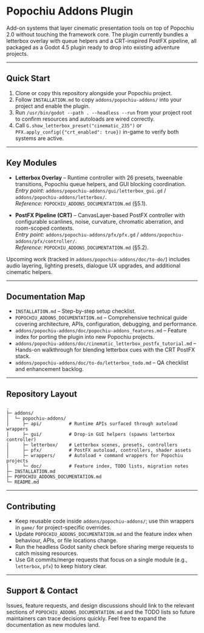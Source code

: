 # Popochiu Addons Plugin

Add-on systems that layer cinematic presentation tools on top of Popochiu 2.0 without touching the framework core. The plugin currently bundles a letterbox overlay with queue helpers and a CRT-inspired PostFX pipeline, all packaged as a Godot 4.5 plugin ready to drop into existing adventure projects.

---

## Quick Start
1. Clone or copy this repository alongside your Popochiu project.
2. Follow `INSTALLATION.md` to copy `addons/popochiu-addons/` into your project and enable the plugin.
3. Run `/usr/bin/godot --path . --headless --run` from your project root to confirm resources and autoloads are wired correctly.
4. Call `G.show_letterbox_preset("cinematic_235")` or `PFX.apply_config({"crt_enabled": true})` in-game to verify both systems are active.

---

## Key Modules
- **Letterbox Overlay** – Runtime controller with 26 presets, tweenable transitions, Popochiu queue helpers, and GUI blocking coordination.  
  *Entry point:* `addons/popochiu-addons/gui/letterbox_gui.gd` / `addons/popochiu-addons/letterbox/`.  
  *Reference:* `POPOCHIU_ADDONS_DOCUMENTATION.md` (§5.1).

- **PostFX Pipeline (CRT)** – CanvasLayer-based PostFX controller with configurable scanlines, noise, curvature, chromatic aberration, and room-scoped contexts.  
  *Entry point:* `addons/popochiu-addons/pfx/pfx.gd` / `addons/popochiu-addons/pfx/controller/`.  
  *Reference:* `POPOCHIU_ADDONS_DOCUMENTATION.md` (§5.2).

Upcoming work (tracked in `addons/popochiu-addons/doc/to-do/`) includes audio layering, lighting presets, dialogue UX upgrades, and additional cinematic helpers.

---

## Documentation Map
- `INSTALLATION.md` – Step-by-step setup checklist.
- `POPOCHIU_ADDONS_DOCUMENTATION.md` – Comprehensive technical guide covering architecture, APIs, configuration, debugging, and performance.
- `addons/popochiu-addons/doc/popochiu-addons_features.md` – Feature index for porting the plugin into new Popochiu projects.
- `addons/popochiu-addons/doc/cinematic_letterbox_postfx_tutorial.md` – Hands-on walkthrough for blending letterbox cues with the CRT PostFX stack.
- `addons/popochiu-addons/doc/to-do/letterbox_todo.md` – QA checklist and enhancement backlog.

---

## Repository Layout
```text
.
├─ addons/
│  └─ popochiu-addons/
│     ├─ api/          # Runtime APIs surfaced through autoload wrappers
│     ├─ gui/          # Drop-in GUI helpers (spawns letterbox controller)
│     ├─ letterbox/    # Letterbox scenes, presets, controllers
│     ├─ pfx/          # PostFX autoload, controllers, shader assets
│     ├─ wrappers/     # Autoload + command wrappers for Popochiu projects
│     └─ doc/          # Feature index, TODO lists, migration notes
├─ INSTALLATION.md
├─ POPOCHIU_ADDONS_DOCUMENTATION.md
└─ README.md
```

---

## Contributing
- Keep reusable code inside `addons/popochiu-addons/`; use thin wrappers in `game/` for project-specific overrides.
- Update `POPOCHIU_ADDONS_DOCUMENTATION.md` and the feature index when behaviour, APIs, or file locations change.
- Run the headless Godot sanity check before sharing merge requests to catch missing resources.
- Use Git commits/merge requests that focus on a single module (e.g., `letterbox`, `pfx`) to keep history clear.

---

## Support & Contact
Issues, feature requests, and design discussions should link to the relevant sections of `POPOCHIU_ADDONS_DOCUMENTATION.md` and the TODO lists so future maintainers can trace decisions quickly. Feel free to expand the documentation as new modules land.

